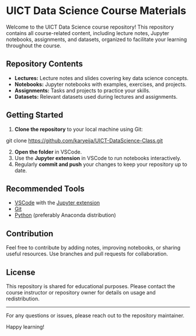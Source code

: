 # UICT Data Science Course Materials

Welcome to the UICT Data Science course repository! This repository contains all course-related content, including lecture notes, Jupyter notebooks, assignments, and datasets, organized to facilitate your learning throughout the course.

## Repository Contents

- **Lectures:** Lecture notes and slides covering key data science concepts.
- **Notebooks:** Jupyter notebooks with examples, exercises, and projects.
- **Assignments:** Tasks and projects to practice your skills.
- **Datasets:** Relevant datasets used during lectures and assignments.

## Getting Started

1. **Clone the repository** to your local machine using Git:

git clone https://github.com/karyeija/UICT-DataScience-Class.git

2. **Open the folder** in VSCode.
3. Use the **Jupyter extension** in VSCode to run notebooks interactively.
4. Regularly **commit and push** your changes to keep your repository up to date.

## Recommended Tools

- [VSCode](https://code.visualstudio.com/) with the [Jupyter extension](https://marketplace.visualstudio.com/items?itemName=ms-toolsai.jupyter)
- [Git](https://git-scm.com/)
- [Python](https://www.python.org/) (preferably Anaconda distribution)

## Contribution

Feel free to contribute by adding notes, improving notebooks, or sharing useful resources. Use branches and pull requests for collaboration.

## License

This repository is shared for educational purposes. Please contact the course instructor or repository owner for details on usage and redistribution.

---

For any questions or issues, please reach out to the repository maintainer.

Happy learning!
